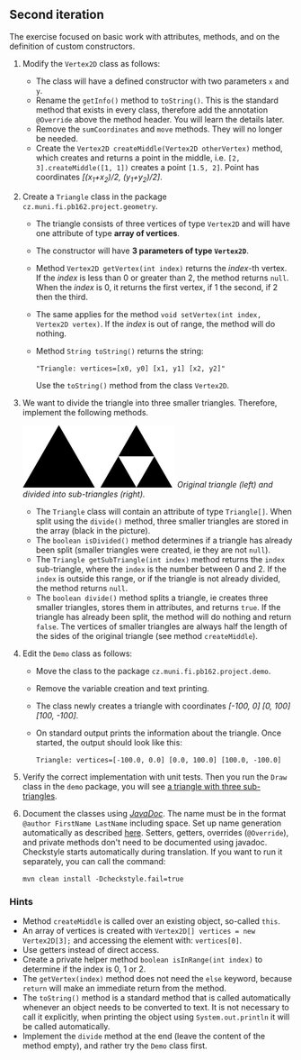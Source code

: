 ## Second iteration

The exercise focused on basic work with attributes, methods, and on the definition of custom constructors.

1.  Modify the `Vertex2D` class as follows:
    *   The class will have a defined constructor with two parameters `x` and `y`.
    *   Rename the `getInfo()` method to `toString()`.
        This is the standard method that exists in every class, therefore add the annotation `@Override` above the method header.
        You will learn the details later.
    *   Remove the `sumCoordinates` and `move` methods. They will no longer be needed.
    *   Create the `Vertex2D createMiddle(Vertex2D otherVertex)` method, which creates and returns a point in the middle,
        i.e. `[2, 3].createMiddle([1, 1])` creates a point `[1.5, 2]`.
        Point has coordinates _[(x<sub>1</sub>+x<sub>2</sub>)/2, (y<sub>1</sub>+y<sub>2</sub>)/2]_.
2.  Create a `Triangle` class in the package `cz.muni.fi.pb162.project.geometry`.
    *   The triangle consists of three vertices of type `Vertex2D` and will have one attribute of type **array of vertices**.
    *   The constructor will have **3 parameters of type `Vertex2D`**.
    *   Method `Vertex2D getVertex(int index)` returns the _index_-th vertex.
        If the _index_ is less than 0 or greater than 2, the method returns `null`.
        When the _index_ is 0, it returns the first vertex, if 1 the second, if 2 then the third.
    *   The same applies for the method `void setVertex(int index, Vertex2D vertex)`. 
	    If the _index_ is out of range, the method will do nothing.
    *   Method `String toString()` returns the string:

        ~~~~
        "Triangle: vertices=[x0, y0] [x1, y1] [x2, y2]"
        ~~~~
        Use the `toString()` method from the class `Vertex2D`.
3. We want to divide the triangle into three smaller triangles. Therefore, implement the following methods.

    ![divided triangle](images/02a.png)
    *Original triangle (left) and divided into sub-triangles (right).*
    *   The `Triangle` class will contain an attribute of type `Triangle[]`.
        When split using the `divide()` method, three smaller triangles are stored in the array
        (black in the picture).
    *   The `boolean isDivided()` method determines if a triangle has already been split
        (smaller triangles were created, ie they are not `null`).
    *   The `Triangle getSubTriangle(int index)` method returns the `index` sub-triangle, where the `index` is the number between
         0 and 2.
        If the `index` is outside this range, or if the triangle is not already divided, the method returns `null`.
    *   The `boolean divide()` method splits a triangle, ie creates three smaller triangles, stores them in attributes,
         and returns `true`.
        If the triangle has already been split, the method will do nothing and return `false`.
         The vertices of smaller triangles are always half the length of the sides of the original triangle (see method `createMiddle`).

4.  Edit the `Demo` class as follows:
    *   Move the class to the package `cz.muni.fi.pb162.project.demo`.
    *   Remove the variable creation and text printing.
    *   The class newly creates a triangle with coordinates _[-100, 0] [0, 100] [100, -100]_.
    *   On standard output prints the information about the triangle. Once started, the output should look like this:

        ~~~~
        Triangle: vertices=[-100.0, 0.0] [0.0, 100.0] [100.0, -100.0]
        ~~~~
5.  Verify the correct implementation with unit tests.
    Then you run the `Draw` class in the `demo` package, you will see [a triangle with three
    sub-triangles](https://gitlab.fi.muni.cz/pb162/pb162-course-info/wikis/draw-images).

6.  Document the classes using [_JavaDoc_](https://en.wikipedia.org/wiki/Javadoc).
    The name must be in the format `@author FirstName LastName` including space. Set up name generation automatically as described
    [here](https://gitlab.fi.muni.cz/pb162/pb162-course-info/wikis/working-with-ide).
    Setters, getters, overrides (`@Override`), and private methods don't need to be documented using javadoc.
    Checkstyle starts automatically during translation. If you want to run it separately, you can call the command:

        mvn clean install -Dcheckstyle.fail=true

### Hints

- Method `createMiddle` is called over an existing object, so-called `this`.
- An array of vertices is created with `Vertex2D[] vertices = new Vertex2D[3];` and accessing the element with: `vertices[0]`.
- Use getters instead of direct access.
- Create a private helper method `boolean isInRange(int index)` to determine if the index is 0, 1 or 2.
- The `getVertex(index)` method does not need the `else` keyword, because `return` will make an immediate return from the method.
- The `toString()` method is a standard method that is called automatically whenever an object needs to be converted to text.
  It is not necessary to call it explicitly, when printing the object using `System.out.println` it will be called automatically.
- Implement the `divide` method at the end (leave the content of the method empty), and rather try the `Demo` class first.
